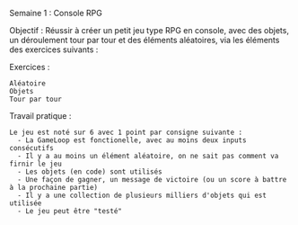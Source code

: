 Semaine 1 : Console RPG
  
  Objectif : Réussir à créer un petit jeu type RPG en console, avec des objets, un déroulement tour par tour et des éléments aléatoires, via les éléments des exercices suivants :
  
  Exercices :
    
    Aléatoire
    Objets
    Tour par tour
    
  Travail pratique :
    
    Le jeu est noté sur 6 avec 1 point par consigne suivante :
      - La GameLoop est fonctionelle, avec au moins deux inputs consécutifs
      - Il y a au moins un élément aléatoire, on ne sait pas comment va firnir le jeu
      - Les objets (en code) sont utilisés
      - Une façon de gagner, un message de victoire (ou un score à battre à la prochaine partie)
      - Il y a une collection de plusieurs milliers d'objets qui est utilisée
      - Le jeu peut être "testé" 
